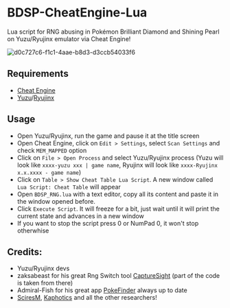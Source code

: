 # BDSP-CheatEngine-Lua
Lua script for RNG abusing in Pokémon Brilliant Diamond and Shining Pearl on Yuzu/Ryujinx emulator via Cheat Engine!

![d0c727c6-f1c1-4aae-b8d3-d3ccb54033f6](https://user-images.githubusercontent.com/20956021/142729380-3fd9c420-9f2e-4f6d-b225-23044c3be353.jpg)


## Requirements
* [Cheat Engine](https://www.cheatengine.org/downloads.php)
* [Yuzu](https://yuzu-emu.org/downloads/)/[Ryujinx](https://ryujinx.org/download)

## Usage
* Open Yuzu/Ryujinx, run the game and pause it at the title screen
* Open Cheat Engine, click on `Edit > Settings`, select `Scan Settings` and check `MEM_MAPPED` option
* Click on `File > Open Process` and select Yuzu/Ryujinx process (Yuzu will look like `xxxx-yuzu xxx | game name`, Ryujinx will look like `xxxx-Ryujinx x.x.xxxx - game name`)
* Click on `Table > Show Cheat Table Lua Script`. A new window called `Lua Script: Cheat Table` will appear
* Open `BDSP_RNG.lua` with a text editor, copy all its content and paste it in the window opened before.
* Click `Execute Script`. It will freeze for a bit, just wait until it will print the current state and advances in a new window
* If you want to stop the script press 0 or NumPad 0, it won't stop otherwhise


## Credits:
* Yuzu/Ryujinx devs
* zaksabeast for his great Rng Switch tool [CaptureSight](https://github.com/zaksabeast/CaptureSight/) (part of the code is taken from there)
* Admiral-Fish for his great app [PokeFinder](https://github.com/Admiral-Fish/PokeFinder) always up to date
* [SciresM](https://github.com/SciresM), [Kaphotics](https://github.com/kwsch) and all the other researchers!
